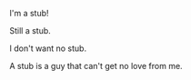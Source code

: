 I'm a stub!

Still a stub. 

I don't want no stub.

A stub is a guy that can't get no love from me.
